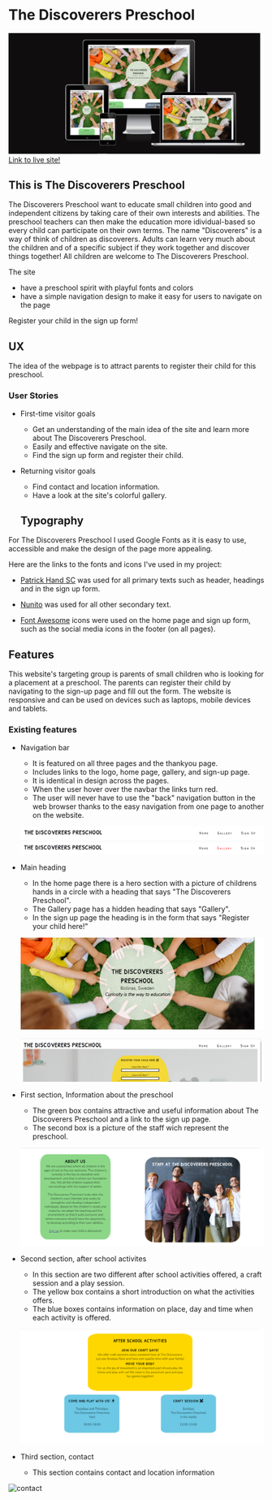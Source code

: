# The Discoverers Preschool

![Am I Responsive web page](documentation/am-i-responsive.png 'Am I responsive')
[Link to live site!](https://tinawernersson.github.io/the-discoverers/)

## This is The Discoverers Preschool

The Discoverers Preschool want to educate small children into good and independent citizens by taking care of their own interests and abilities. The preschool teachers can then make the education more idividual-based so every child can participate on their own terms. The name "Discoverers" is a way of think of children as discoverers. Adults can learn very much about the children and of a specific subject if they work together and discover things together! All children are welcome to The Discoverers Preschool.

The site
- have a preschool spirit with playful fonts and colors
- have a simple navigation design to make it easy for users to navigate on the page

Register your child in the sign up form!

## UX

The idea of the webpage is to attract parents to register their child for this preschool.

### User Stories

* First-time visitor goals

  * Get an understanding of the main idea of the site and learn more about The Discoverers Preschool.
  * Easily and effective navigate on the site.
  * Find the sign up form and register their child.

 * Returning visitor goals

   * Find contact and location information.
   * Have a look at the site's colorful gallery.

   ## Typography

For The Discoverers Preschool I used Google Fonts as it is easy to use, accessible and make the design of the page more appealing.

Here are the links to the fonts and icons I've used in my project:

- [Patrick Hand SC](https://fonts.google.com/specimen/Patrick+Hand+SC) was used for all primary texts such as header, headings and in the sign up form.

- [Nunito](https://fonts.google.com/specimen/Nunito) was used for all other secondary text.

- [Font Awesome](https://fontawesome.com) icons were used on the home page and sign up form, such as the social media icons in the footer (on all pages).

## Features

This website's targeting group is parents of small children who is looking for a placement at a preschool.
The parents can register their child by navigating to the sign-up page and fill out the form.
The website is responsive and can be used on devices such as laptops, mobile devices and tablets.

### Existing features

- Navigation bar
  - It is featured on all three pages and the thankyou page.
  - Includes links to the logo, home page, gallery, and sign-up page.
  - It is identical in design across the pages.
  - When the user hover over the navbar the links turn red.
  - The user will never have to use the "back" navigation button in the web browser thanks to the easy navigation from one page to another on the website.


  ![navigation](documentation/header.png)
  ![navigation-hover](documentation/navbar-hover.png)

- Main heading

  - In the home page there is a hero section with a picture of childrens hands in a circle with a heading that says "The Discoverers Preschool".
  - The Gallery page has a hidden heading that says "Gallery".
  - In the sign up page the heading is in the form that says "Register your child here!"

  ![headings](documentation/hero-section.png)

  ![headings](documentation/heading-signup.png)

- First section, Information about the preschool

  - The green box contains attractive and useful information about The Discoverers Preschool and a link to the sign up page.
  - The second box is a picture of the staff wich represent the preschool.

  ![section](documentation/about-section.png)

- Second section, after school activites
  
  - In this section are two different after school activities offered, a craft session and a play session.
  - The yellow box contains a short introduction on what the activities offers.
  - The blue boxes contains information on place, day and time when each activity is offered.

  ![section](documentation/activities.png)

- Third section, contact

  - This section contains contact and location information

![contact]()